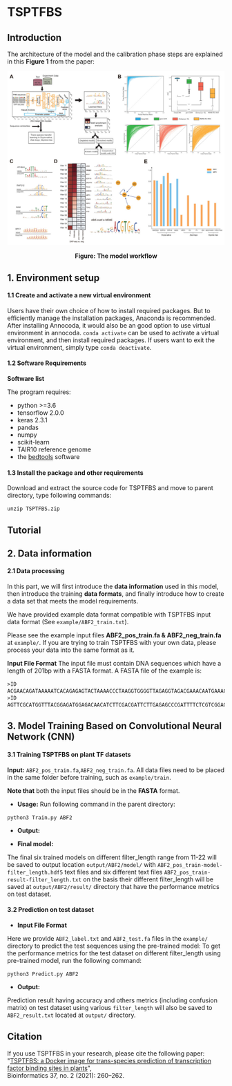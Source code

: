# TSPTFBS
## Introduction
The architecture of the model and the calibration phase steps are explained in this **Figure 1** from the paper:

<p align="center">
<img src="TFPTFBS.jpg">
</p>
<p align="center"><b>Figure: The model workflow</b></p>


## 1. Environment setup

#### 1.1 Create and activate a new virtual environment

Users have their own choice of how to install required packages. But to efficiently manage the installation packages, Anaconda is recommended. After installing Annocoda, it would also be an good option to use virtual environment in annocoda. `conda activate` can be used to activate a virtual environment, and then install required packages. If users want to exit the virtual environment, simply type `conda deactivate`. 

#### 1.2 Software Requirements
**Software list**

The program requires:
  * python >=3.6
  * tensorflow 2.0.0
  * keras 2.3.1
  * pandas
  * numpy
  * scikit-learn
  * TAIR10 reference genome
  * the [bedtools](https://bedtools.readthedocs.io/en/latest/) software

#### 1.3 Install the package and other requirements

Download and extract the source code for TSPTFBS and move to parent directory, type following commands:

```
unzip TSPTFBS.zip
```
## Tutorial
## 2. Data information

#### 2.1 Data processing

In this part, we will first introduce the **data information** used in this model, then introduce the training **data formats**, and finally introduce how to create a data set that meets the model requirements.

We have provided example data format compatible with TSPTFBS input data format (See `example/ABF2_train.txt`).

Please see the example input files **ABF2_pos_train.fa & ABF2_neg_train.fa** at `example/`. If you are trying to train TSPTFBS with your own data, please process your data into the same format as it.

**Input File Format**
The input file must contain DNA sequences which have a length of 201bp with a FASTA format. A FASTA file of the example is:

```
>ID
ACGAACAGATAAAAATCACAGAGAGTACTAAAACCCTAAGGTGGGGTTAGAGGTAGACGAAACAATGAAACGGAATCGTTTTAGTACGAGAAACTGCCACGTGGCATTATCTTGCACGTGTCAGTGGCTTTAGAGTTAAATACACATTTTCTGAAAATGATTTTCAACATCTGAAGAAAAGAATCTAGACGACGACAATGG
>ID
AGTTCGCATGGTTTACGGAGATGGAGACAACATCTTCGACGATTCTTGAGAGCCCGATTTTCTCGTCGGAGAAAAAGACGGCTGTCTCGGGGGCTGATGACGTGGCGGTGTTCTTTCCGATGGGAGAAGAGGATGAGTCTTTGTTCGCCGATCTCGGCGAGTTGCCGGAGTGTTCTGTGGTGTTTCGTCACCGGAGTAGCG
```
## 3. Model Training Based on Convolutional Neural Network (CNN)

#### 3.1 Training TSPTFBS on plant TF datasets
**Input:** `ABF2_pos_train.fa`,`ABF2_neg_train.fa`. 
All data files need to be placed in the same folder before training, such as `example/train`.

**Note that** both the input files should be in the **FASTA** format.

- **Usage:**
Run following command in the parent directory:

```
python3 Train.py ABF2
```
- **Output:** 

 - **Final model:** 

The final six trained models on different filter_length range from 11-22 will be saved to output location `output/ABF2/model/` with `ABF2_pos_train-model-filter_length.hdf5` text files and six different text files `ABF2_pos_train-result-filter_length.txt` on the basis their different filter_length will be saved at `output/ABF2/result/` directory that have the performance metrics on test dataset.

#### 3.2 Prediction on test dataset 
  
- **Input File Format**

Here we provide `ABF2_label.txt` and `ABF2_test.fa` files in the `example/` directory to predict the test sequences using the pre-trained model: 
To get the performance metrics for the test dataset on different filter_length using pre-trained model, run the following command: 
```
python3 Predict.py ABF2
```
 - **Output:**

Prediction result having accuracy and others metrics (including confusion matrix) on test dataset using various `filter_length` will also be saved to `ABF2_result.txt` located at `output/` directory.

## Citation

If you use TSPTFBS in your research, please cite the following paper:</br>
"[TSPTFBS: a Docker image for trans-species prediction of transcription factor binding sites in plants](https://academic.oup.com/bioinformatics/article/37/2/260/6069568)",<br/>
Bioinformatics 37, no. 2 (2021): 260–262.
